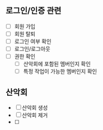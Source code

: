## 로그인/인증 관련

 - [ ] 회원 가입
 - [ ] 회원 탈퇴
 - [ ] 로그인 여부 확인
 - [ ] 로그인/로그아웃
 - [ ] 권한 확인
	 - [ ] 산악회에 포함된 멤버인지 확인
	 - [ ] 특정 작업이 가능한 멤버인지 확인

## 산악회

- [ ] 산악회 생성
- [ ] 산악회 제거
- [ ] 

